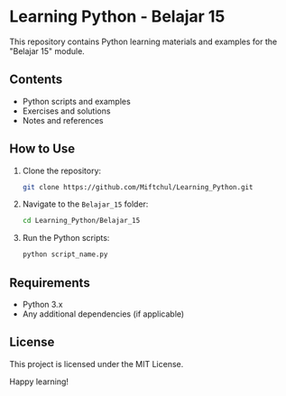 # Learning Python - Belajar 15

This repository contains Python learning materials and examples for the "Belajar 15" module.

## Contents

- Python scripts and examples
- Exercises and solutions
- Notes and references

## How to Use

1. Clone the repository:
    ```bash
    git clone https://github.com/Miftchul/Learning_Python.git
    ```
2. Navigate to the `Belajar_15` folder:
    ```bash
    cd Learning_Python/Belajar_15
    ```
3. Run the Python scripts:
    ```bash
    python script_name.py
    ```

## Requirements

- Python 3.x
- Any additional dependencies (if applicable)

## License

This project is licensed under the MIT License.

Happy learning!